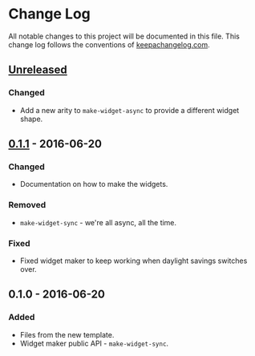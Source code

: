 # Change Log
All notable changes to this project will be documented in this file. This change log follows the conventions of [keepachangelog.com](http://keepachangelog.com/).

## [Unreleased][unreleased]
### Changed
- Add a new arity to `make-widget-async` to provide a different widget shape.

## [0.1.1] - 2016-06-20
### Changed
- Documentation on how to make the widgets.

### Removed
- `make-widget-sync` - we're all async, all the time.

### Fixed
- Fixed widget maker to keep working when daylight savings switches over.

## 0.1.0 - 2016-06-20
### Added
- Files from the new template.
- Widget maker public API - `make-widget-sync`.

[unreleased]: https://github.com/your-name/audio/compare/0.1.1...HEAD
[0.1.1]: https://github.com/your-name/audio/compare/0.1.0...0.1.1
